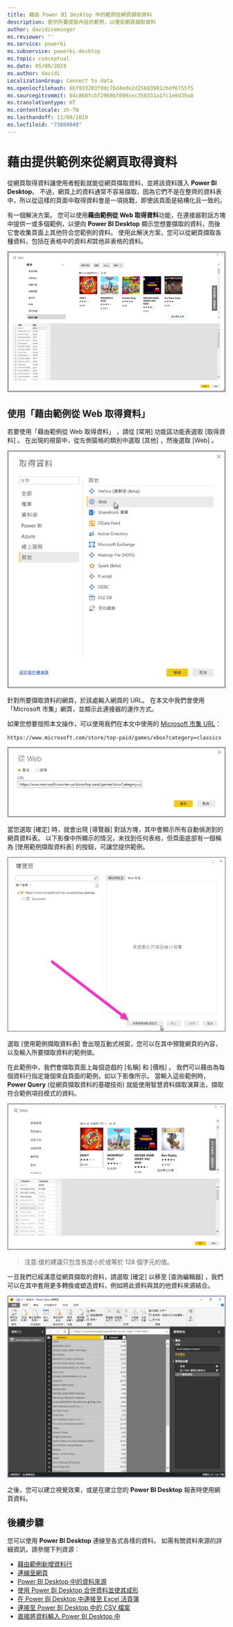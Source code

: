 ```yaml
---
title: 藉由 Power BI Desktop 中的範例從網頁擷取資料
description: 提供所要提取內容的範例，以便從網頁擷取資料
author: davidiseminger
ms.reviewer: ''
ms.service: powerbi
ms.subservice: powerbi-desktop
ms.topic: conceptual
ms.date: 05/08/2019
ms.author: davidi
LocalizationGroup: Connect to data
ms.openlocfilehash: 6bf933203f8dc76d4ede2d25683981cbdf6755f5
ms.sourcegitcommit: 64c860fcbf2969bf089cec358331a1fc1e0d39a8
ms.translationtype: HT
ms.contentlocale: zh-TW
ms.lasthandoff: 11/09/2019
ms.locfileid: "73869040"
---
```

# <a name="get-data-from-a-web-page-by-providing-an-example"></a>藉由提供範例來從網頁取得資料

從網頁取得資料讓使用者輕鬆就能從網頁擷取資料，並將該資料匯入 **Power BI Desktop**。 不過，網頁上的資料通常不容易擷取，因為它們不是在整齊的資料表中，所以從這樣的頁面中取得資料會是一項挑戰，即使該頁面是結構化且一致的。 

有一個解決方案。 您可以使用**藉由範例從 Web 取得資料**功能，在連接器對話方塊中提供一或多個範例，以便向 **Power BI Desktop** 顯示您想要擷取的資料，而後它會收集頁面上其他符合您範例的資料。 使用此解決方案，您可以從網頁擷取各種資料，包括在表格中的資料*和*其他非表格的資料。 

![藉由範例從 Web 取得資料](media/desktop-connect-to-web-by-example/web-by-example_01.png)



## <a name="using-get-data-from-web-by-example"></a>使用「藉由範例從 Web 取得資料」

若要使用「藉由範例從 Web 取得資料」  ，請從 [常用]  功能區功能表選取 [取得資料]  。 在出現的視窗中，從左側窗格的類別中選取 [其他]  ，然後選取 [Web]  。

![從 [取得資料] 選取 [Web]](media/desktop-connect-to-web-by-example/web-by-example_03.png)

針對所要擷取資料的網頁，於該處輸入網頁的 URL。 在本文中我們會使用「Microsoft 市集」網頁，並顯示此連接器的運作方式。 

如果您想要按照本文操作，可以使用我們在本文中使用的 [Microsoft 市集 URL](https://www.microsoft.com/store/top-paid/games/xbox?category=classics)：

    https://www.microsoft.com/store/top-paid/games/xbox?category=classics

![Web 對話方塊](media/desktop-connect-to-web-by-example/web-by-example_04.png)

當您選取 [確定]  時，就會出現 [導覽器]  對話方塊，其中會顯示所有自動偵測到的網頁資料表。 以下影像中所顯示的情況，未找到任何表格，但頁面底部有一個稱為 [使用範例擷取資料表]  的按鈕，可讓您提供範例。


![[導覽器] 視窗](media/desktop-connect-to-web-by-example/web-by-example_05.png)

選取 [使用範例擷取資料表]  會出現互動式視窗，您可以在其中預覽網頁的內容，以及輸入所要擷取資料的範例值。 

在此範例中，我們會擷取頁面上每個遊戲的 [名稱]  和 [價格]  。 我們可以藉由為每個資料行指定幾個來自頁面的範例，如以下影像所示。 當輸入這些範例時，**Power Query** (從網頁擷取資料的基礎技術) 就能使用智慧資料擷取演算法，擷取符合範例項目模式的資料。

![範例資料](media/desktop-connect-to-web-by-example/web-by-example_06.png)

> 注意:值的建議只包含長度小於或等於 128 個字元的值。

一旦我們已經滿意從網頁擷取的資料，請選取 [確定]  以移至 [查詢編輯器]  ，我們可以在其中套用更多轉換或塑造資料，例如將此資料與其的他資料來源結合。

![範例資料](media/desktop-connect-to-web-by-example/web-by-example_07.png)

之後，您可以建立視覺效果，或是在建立您的 **Power BI Desktop** 報表時使用網頁資料。


## <a name="next-steps"></a>後續步驟
您可以使用 **Power BI Desktop** 連線至各式各樣的資料。 如需有關資料來源的詳細資訊，請參閱下列資源︰

* [藉由範例新增資料行](desktop-add-column-from-example.md)
* [連線至網頁](desktop-connect-to-web.md)
* [Power BI Desktop 中的資料來源](desktop-data-sources.md)
* [使用 Power BI Desktop 合併資料並使其成形](desktop-shape-and-combine-data.md)
* [在 Power BI Desktop 中連接至 Excel 活頁簿](desktop-connect-excel.md)   
* [連接至 Power BI Desktop 中的 CSV 檔案](desktop-connect-csv.md)   
* [直接將資料輸入 Power BI Desktop 中](desktop-enter-data-directly-into-desktop.md)   

